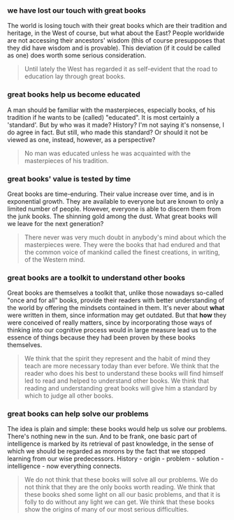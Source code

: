 ### we have lost our touch with great books
The world is losing touch with their great books which are their tradition and heritage, in the West of course, but what about the East? People worldwide are not accessing their ancestors' wisdom (this of course presupposes that they did have wisdom and is provable). This deviation (if it could be called as one) does worth some serious consideration.
> Until lately the West has regarded it as self-evident that the road to education lay through great books.

### great books help us become educated
A man should be familiar with the masterpieces, especially books, of his tradition if he wants to be (called) "educated".
It is most certainly a 'standard'. But by who was it made? History? I'm not saying it's nonsense, I do agree in fact. But still, who made this standard? Or should it not be viewed as one, instead, however, as a perspective?
> No man was educated unless he was acquainted with the masterpieces of his tradition.

### great books' value is tested by time
Great books are time-enduring. Their value increase over time, and is in exponential growth. They are available to everyone but are known to only a limited number of people. However, everyone is able to discern them from the junk books. The shinning gold among the dust.
What great books will we leave for the next generation?
> There never was very much doubt in anybody's mind about which the masterpieces were. They were the books that had endured and that the common voice of mankind called the finest creations, in writing, of the Western mind.

### great books are a toolkit to understand other books
Great books are themselves a toolkit that, unlike those nowadays so-called "once and for all" books, provide their readers with better understanding of the world by offering the mindsets contained in them.
It's never about **what** were written in them, since information may get outdated.
But that **how** they were conceived of really matters, since by incorporating those ways of thinking into our cognitive process would in large measure lead us to the essence of things because they had been proven by these books themselves.
> We think that the spirit they represent and the habit of mind they teach are more necessary today than ever before. We think that the reader who does his best to understand these books will find himself led to read and helped to understand other books. We think that reading and understanding great books will give him a standard by which to judge all other books.

### great books can help solve our problems
The idea is plain and simple: these books would help us solve our problems. There's nothing new in the sun. And to be frank, one basic part of intelligence is marked by its retrieval of past knowledge, in the sense of which we should be regarded as morons by the fact that we stopped learning from our wise predecessors. History - origin - problem - solution - intelligence - now everything connects.
> We do not think that these books will solve all our problems. We do not think that they are the only books worth reading. We think that these books shed some light on all our basic problems, and that it is folly to do without any light we can get. We think that these books show the origins of many of our most serious difficulties.